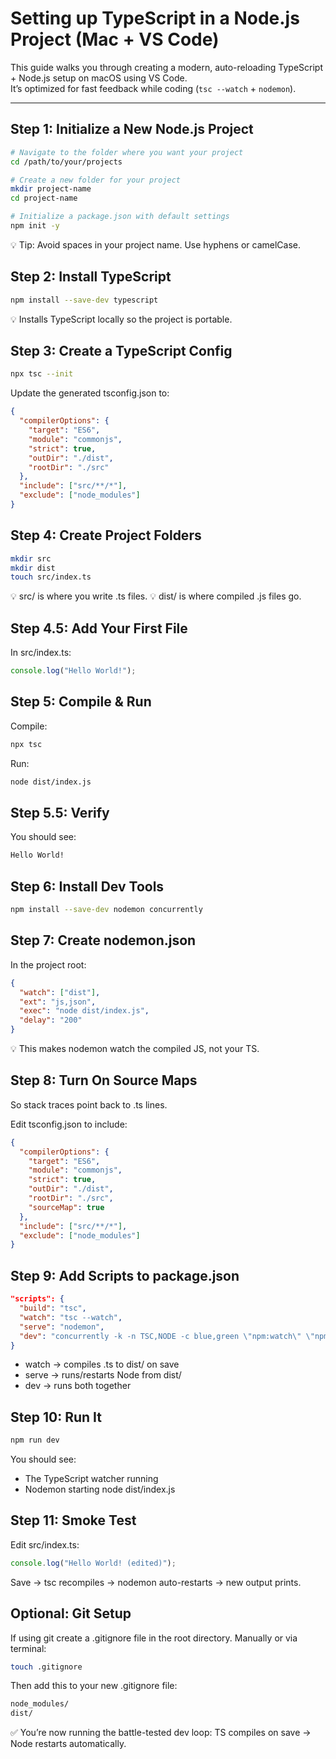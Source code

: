 # Setting up TypeScript in a Node.js Project (Mac + VS Code)

This guide walks you through creating a modern, auto-reloading TypeScript + Node.js setup on macOS using VS Code.  
It’s optimized for fast feedback while coding (`tsc --watch` + `nodemon`).

---

## Step 1: Initialize a New Node.js Project

```bash
# Navigate to the folder where you want your project
cd /path/to/your/projects

# Create a new folder for your project
mkdir project-name
cd project-name

# Initialize a package.json with default settings
npm init -y

```

💡 Tip: Avoid spaces in your project name. Use hyphens or camelCase.

## Step 2: Install TypeScript

```bash
npm install --save-dev typescript
```

💡 Installs TypeScript locally so the project is portable.

## Step 3: Create a TypeScript Config

```bash
npx tsc --init
```

Update the generated tsconfig.json to:

```json
{
  "compilerOptions": {
    "target": "ES6",
    "module": "commonjs",
    "strict": true,
    "outDir": "./dist",
    "rootDir": "./src"
  },
  "include": ["src/**/*"],
  "exclude": ["node_modules"]
}
```

## Step 4: Create Project Folders

```bash
mkdir src
mkdir dist
touch src/index.ts
```

💡 src/ is where you write .ts files.
💡 dist/ is where compiled .js files go.

## Step 4.5: Add Your First File

In src/index.ts:

```typescript
console.log("Hello World!");
```

## Step 5: Compile & Run

Compile:

```bash
npx tsc
```

Run:

```bash
node dist/index.js
```

## Step 5.5: Verify

You should see:

```bash
Hello World!
```

## Step 6: Install Dev Tools

```bash
npm install --save-dev nodemon concurrently
```

## Step 7: Create nodemon.json

In the project root:

```json
{
  "watch": ["dist"],
  "ext": "js,json",
  "exec": "node dist/index.js",
  "delay": "200"
}
```

💡 This makes nodemon watch the compiled JS, not your TS.

## Step 8: Turn On Source Maps

So stack traces point back to .ts lines.

Edit tsconfig.json to include:

```json
{
  "compilerOptions": {
    "target": "ES6",
    "module": "commonjs",
    "strict": true,
    "outDir": "./dist",
    "rootDir": "./src",
    "sourceMap": true
  },
  "include": ["src/**/*"],
  "exclude": ["node_modules"]
}
```

## Step 9: Add Scripts to package.json

```json
"scripts": {
  "build": "tsc",
  "watch": "tsc --watch",
  "serve": "nodemon",
  "dev": "concurrently -k -n TSC,NODE -c blue,green \"npm:watch\" \"npm:serve\""
}
```

- watch → compiles .ts to dist/ on save
- serve → runs/restarts Node from dist/
- dev → runs both together

## Step 10: Run It

```bash
npm run dev
```

You should see:

- The TypeScript watcher running
- Nodemon starting node dist/index.js

## Step 11: Smoke Test

Edit src/index.ts:

```typescript
console.log("Hello World! (edited)");
```

Save → tsc recompiles → nodemon auto-restarts → new output prints.

## Optional: Git Setup

If using git create a .gitignore file in the root directory. Manually or via terminal:

```bash
touch .gitignore
```

Then add this to your new .gitignore file:

```bash
node_modules/
dist/
```

✅ You’re now running the battle-tested dev loop:
TS compiles on save → Node restarts automatically.
